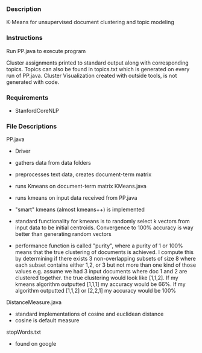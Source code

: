 ### Description
K-Means for unsupervised document clustering and topic modeling

### Instructions
Run PP.java to execute program

Cluster assignments printed to standard output along with corresponding topics.
Topics can also be found in topics.txt which is generated on every run of PP.java.
Cluster Visualization created with outside tools, is not generated with code.

### Requirements

- StanfordCoreNLP

### File Descriptions

PP.java 

- Driver
- gathers data from data folders
- preprocesses text data, creates document-term matrix
- runs Kmeans on document-term matrix
KMeans.java

- runs kmeans on input data received from PP.java
- "smart" kmeans (almost kmeans++) is implemented
- standard functionality for kmeans is to randomly select k vectors from input data 
to be initial centroids. Convergence to 100% accuracy is way better than generating
random vectors
- performance function is called "purity", where a purity of 1 or 100% means that
the true clustering of documents is achieved. I compute this by determining if 
there exists 3 non-overlapping subsets of size 8 where each subset contains either
1,2, or 3 but not more than one kind of those values
e.g. assume we had 3 input documents where doc 1 and 2 are clustered together.
the true clustering would look like [1,1,2]. If my kmeans algorithm outputted
[1,1,1] my accuracy would be 66%. If my algorithm outputted [1,1,2] or [2,2,1]
my accuracy would be 100%
    
DistanceMeasure.java

- standard implementations of cosine and euclidean distance
- cosine is default measure
   
stopWords.txt

- found on google
